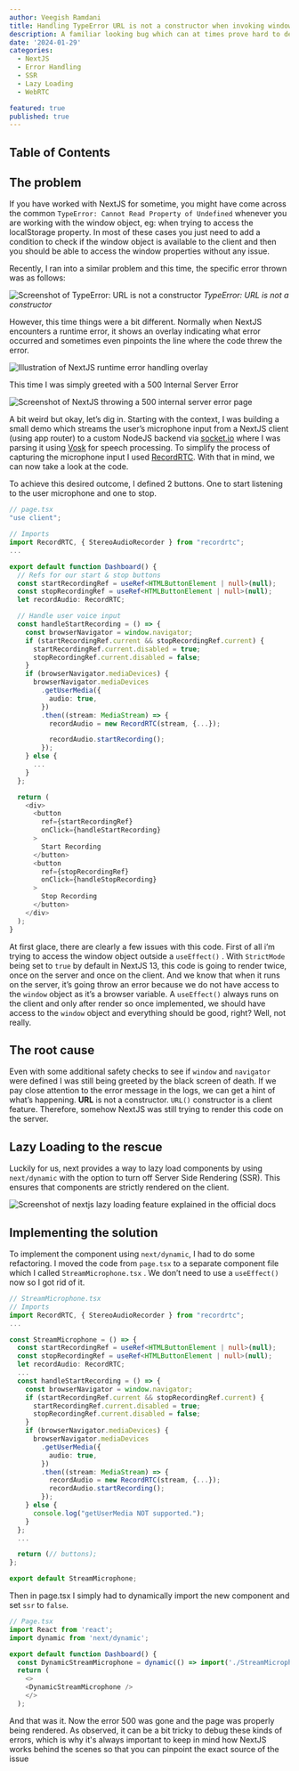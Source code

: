 ```yaml
---
author: Veegish Ramdani
title: Handling TypeError URL is not a constructor when invoking window.navigator in NextJS
description: A familiar looking bug which can at times prove hard to debug. This article looks at how to handle TypeError URL is not a constructor when using a library which is using browser objects like window.navigator
date: '2024-01-29'
categories:
  - NextJS
  - Error Handling
  - SSR
  - Lazy Loading
  - WebRTC

featured: true
published: true
---
```


## Table of Contents

## The problem

If you have worked with NextJS for sometime, you might have come across the common `TypeError: Cannot Read Property of Undefined` whenever you are working with the window object, eg: when trying to access the localStorage property. In most of these cases you just need to add a condition to check if the window object is available to the client and then you should be able to access the window properties without any issue.

Recently, I ran into a similar problem and this time, the specific error thrown was as follows:

![Screenshot of TypeError: URL is not a constructor](images/screenshot-typeerror_url_not_a_constructor.png)
<i>TypeError: URL is not a constructor</i>

However, this time things were a bit different. Normally when NextJS encounters a runtime error, it shows an overlay indicating what error occurred and sometimes even pinpoints the line where the code threw the error.

![Illustration of NextJS runtime error handling overlay](images/screenshot-runtime-error-handling.png)

This time I was simply greeted with a 500 Internal Server Error

![Screenshot of NextJS throwing a 500 internal server error page](images/screenshot-internal_server_error_nextjs.png)

A bit weird but okay, let’s dig in. Starting with the context, I was building a small demo which streams the user’s microphone input from a NextJS client (using app router) to a custom NodeJS backend via [socket.io](https://socket.io/) where I was parsing it using [Vosk](https://alphacephei.com/vosk/) for speech processing. To simplify the process of capturing the microphone input I used [RecordRTC](https://recordrtc.org/). With that in mind, we can now take a look at the code.

To achieve this desired outcome, I defined 2 buttons. One to start listening to the user microphone and one to stop.

```typescript
// page.tsx
"use client";

// Imports
import RecordRTC, { StereoAudioRecorder } from "recordrtc";
...

export default function Dashboard() {
  // Refs for our start & stop buttons
  const startRecordingRef = useRef<HTMLButtonElement | null>(null);
  const stopRecordingRef = useRef<HTMLButtonElement | null>(null);
  let recordAudio: RecordRTC;

  // Handle user voice input
  const handleStartRecording = () => {
    const browserNavigator = window.navigator;
    if (startRecordingRef.current && stopRecordingRef.current) {
      startRecordingRef.current.disabled = true;
      stopRecordingRef.current.disabled = false;
    }
    if (browserNavigator.mediaDevices) {
      browserNavigator.mediaDevices
        .getUserMedia({
          audio: true,
        })
        .then((stream: MediaStream) => {
          recordAudio = new RecordRTC(stream, {...});

          recordAudio.startRecording();
        });
    } else {
      ...
    }
  };

  return (
    <div>
      <button
        ref={startRecordingRef}
        onClick={handleStartRecording}
      >
        Start Recording
      </button>
      <button
        ref={stopRecordingRef}
        onClick={handleStopRecording}
      >
        Stop Recording
      </button>
    </div>
  );
}
```

At first glace, there are clearly a few issues with this code. First of all i’m trying to access the window object outside a `useEffect()` . With `StrictMode` being set to `true` by default in NextJS 13, this code is going to render twice, once on the server and once on the client. And we know that when it runs on the server, it’s going throw an error because we do not have access to the `window` object as it’s a browser variable. A `useEffect()` always runs on the client and only after render so once implemented, we should have access to the `window` object and everything should be good, right? Well, not really.

## The root cause

Even with some additional safety checks to see if `window` and `navigator` were defined I was still being greeted by the black screen of death. If we pay close attention to the error message in the logs, we can get a hint of what’s happening. <strong>URL</strong> is not a constructor. `URL()` constructor is a client feature. Therefore, somehow NextJS was still trying to render this code on the server.

## Lazy Loading to the rescue

Luckily for us, next provides a way to lazy load components by using `next/dynamic` with the option to turn off Server Side Rendering (SSR). This ensures that components are strictly rendered on the client.

![Screenshot of nextjs lazy loading feature explained in the official docs](images/screenshot-nextjs-docs-lazy-loading.png)

## Implementing the solution

To implement the component using `next/dynamic`, I had to do some refactoring. I moved the code from `page.tsx` to a separate component file which I called `StreamMicrophone.tsx` . We don’t need to use a `useEffect()` now so I got rid of it.

```typescript
// StreamMicrophone.tsx
// Imports
import RecordRTC, { StereoAudioRecorder } from "recordrtc";
...

const StreamMicrophone = () => {
  const startRecordingRef = useRef<HTMLButtonElement | null>(null);
  const stopRecordingRef = useRef<HTMLButtonElement | null>(null);
  let recordAudio: RecordRTC;
  ...
  const handleStartRecording = () => {
    const browserNavigator = window.navigator;
    if (startRecordingRef.current && stopRecordingRef.current) {
      startRecordingRef.current.disabled = true;
      stopRecordingRef.current.disabled = false;
    }
    if (browserNavigator.mediaDevices) {
      browserNavigator.mediaDevices
        .getUserMedia({
          audio: true,
        })
        .then((stream: MediaStream) => {
          recordAudio = new RecordRTC(stream, {...});
          recordAudio.startRecording();
        });
    } else {
      console.log("getUserMedia NOT supported.");
    }
  };
  ...

  return (// buttons);
};

export default StreamMicrophone;
```

Then in page.tsx I simply had to dynamically import the new component and set `ssr` to `false`.

```typescript
// Page.tsx
import React from 'react';
import dynamic from 'next/dynamic';

export default function Dashboard() {
  const DynamicStreamMicrophone = dynamic(() => import('./StreamMicrophone'), { ssr: false });
  return (
    <>
    <DynamicStreamMicrophone />
    </>
  );
```

And that was it. Now the error 500 was gone and the page was properly being rendered. As observed, it can be a bit tricky to debug these kinds of errors, which is why it's always important to keep in mind how NextJS works behind the scenes so that you can pinpoint the exact source of the issue
